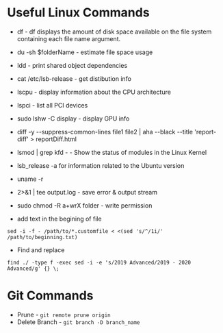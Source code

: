 # Useful Linux Commands

* df - df displays the amount of disk space available on the file system containing each file name argument.

* du -sh $folderName - estimate file space usage

* ldd - print shared object dependencies

* cat /etc/lsb-release - get distibution info

* lscpu - display information about the CPU architecture

* lspci - list all PCI devices

* sudo lshw -C display - display GPU info

* diff -y --suppress-common-lines file1 file2 | aha --black --title 'report-diff' > reportDiff.html

* lsmod | grep kfd - - Show the status of modules in the Linux Kernel

* lsb_release -a for information related to the Ubuntu version

* uname -r

* 2>&1 | tee output.log - save error & output stream

* sudo chmod -R a+wrX folder - write permission

* add text in the begining of file
```
sed -i -f - /path/to/*.customfile < <(sed 's/^/1i/' /path/to/beginning.txt)
```
* Find and replace
```
find ./ -type f -exec sed -i -e 's/2019 Advanced/2019 - 2020 Advanced/g' {} \;
```
# Git Commands

* Prune - `git remote prune origin`
* Delete Branch -  `git branch -D branch_name`
